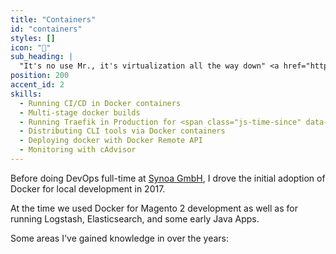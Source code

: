 ```yaml
---
title: "Containers"
id: "containers"
styles: []
icon: "🐳"
sub_heading: |
  "It's no use Mr., it's virtualization all the way down" <a href="https://en.wikipedia.org/wiki/Turtles_all_the_way_down">🐢</a>
position: 200
accent_id: 2
skills:
  - Running CI/CD in Docker containers
  - Multi-stage docker builds
  - Running Traefik in Production for <span class="js-time-since" data-year="2018">4</span> years
  - Distributing CLI tools via Docker containers
  - Deploying docker with Docker Remote API
  - Monitoring with cAdvisor
---
```


Before doing DevOps full-time at [Synoa GmbH](https://synoa.de/), I drove the initial adoption of Docker for local development in 2017.

At the time we used Docker for Magento 2 development as well as for running Logstash, Elasticsearch, and some early Java Apps.

Some areas I've gained knowledge in over the years:
